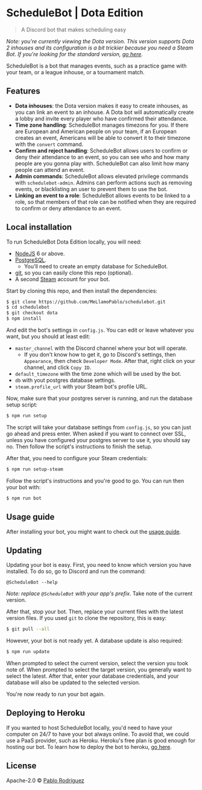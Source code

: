 # ScheduleBot | Dota Edition
> A Discord bot that makes scheduling easy

*Note: you're currently viewing the Dota version. This version supports Dota 2 inhouses and its 
configuration is a bit trickier because you need a Steam Bot. If you're looking for the standard 
version, [go here](https://github.com/MeLlamoPablo/schedulebot#schedulebot).*

ScheduleBot is a bot that manages events, such as a practice game with your team, or a league
inhouse, or a tournament match.

## Features

* **Dota inhouses**: the Dota version makes it easy to create inhouses, as you can link an event 
to an inhouse. A Dota bot will automatically create a lobby and invite every player who have 
confirmed their attendance.
* **Time zone handling**: ScheduleBot manages timezons for you. If there are European and
American people on your team, if an European creates an event, Americans will be able to convert
it to their timezone with the `convert` command.
* **Confirm and reject handling**: ScheduleBot allows users to confirm or deny their attendance
to an event, so you can see who and how many people are you gonna play with. ScheduleBot can also
 limit how many people can attend an event.
* **Admin commands**: ScheduleBot allows elevated privilege commands with `schedulebot-admin`.
Admins can perform actions such as removing events, or blacklisting an user to prevent them to
use the bot.
* **Linking an event to a role**: ScheduleBot allows events to be linked to a role, so that
members of that role can be notified when they are required to confirm or deny attendance to an
event.

## Local installation

To run ScheduleBot Dota Edition locally, you will need:

* [NodeJS](https://nodejs.org/en/download/) 6 or above.
* [PostgreSQL](https://www.postgresql.org/download/).
	* You'll need to create an empty database for ScheduleBot.
* [git](https://git-scm.com/downloads), so you can easily clone this repo (optional).
* A second [Steam](http://steamcommunity.com/) account for your bot.

Start by cloning this repo, and then install the dependencies:

```sh
$ git clone https://github.com/MeLlamoPablo/schedulebot.git
$ cd schedulebot
$ git checkout dota
$ npm install
```

And edit the bot's settings in `config.js`. You can edit or leave whatever you want, but you
should at least edit:

* `master_channel` with the Discord channel where your bot will operate.
	* If you don't know how to get it, go to Discord's settings, then `Appearance`, then check
	`Developer Mode`. After that, right click on your channel, and click `Copy ID`.
* `default_timezone` with the time zone which will be used by the bot.
* `db` with yout postgres database settings.
* `steam.profile_url` with your Steam bot's profile URL.

Now, make sure that your postgres server is running, and run the database setup script:

```sh
$ npm run setup
```

The script will take your database settings from `config.js`, so you can just go ahead and press
enter. When asked if you want to connect over SSL, unless you have configured your postgres
server to use it, you should say no. Then follow the script's instructions to finish the setup.

After that, you need to configure your Steam credentials:

```sh
$ npm run setup-steam
```

Follow the script's instructions and you're good to go. You can run then your bot with:

```sh
$ npm run bot
```

## Usage guide

After installing your bot, you might want to check out the
[usage guide](https://github.com/MeLlamoPablo/schedulebot/blob/dota/usage/usage-guide.md).

## Updating

Updating your bot is easy. First, you need to know which version you have installed. To do so, go
to Discord and run the command:

```
@ScheduleBot --help
```

*Note: replace `@ScheduleBot` with your app's prefix*. Take note of the current version.

After that, stop your bot. Then, replace your current files with the latest version files. If you
used `git` to clone the repository, this is easy:

```sh
$ git pull --all
```

However, your bot is not ready yet. A database update is also required:

```sh
$ npm run update
```

When prompted to select the current version, select the version you took note of. When prompted 
to select the target version, you generally want to select the latest. After that, enter your 
database credentials, and your database will also be updated to the selected version.

You're now ready to run your bot again.

## Deploying to Heroku

If you wanted to host ScheduleBot locally, you'd need to have your computer on 24/7 to have your bot
always online. To avoid that, we could use a PaaS provider, such as Heroku. Heroku's free plan is
good enough for hosting our bot. To learn how to deploy the bot to heroku,
[go here](https://github.com/MeLlamoPablo/schedulebot/tree/heroku-dota#heroku-deployment-guide).

## License

Apache-2.0 © [Pablo Rodríguez](https://github.com/MeLlamoPablo)
